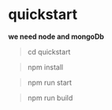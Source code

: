 # quickstart

**we need node and mongoDb**

> cd quickstart 

> npm install 

> npm run start

> npm run build
